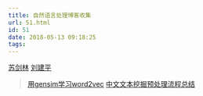 ```yaml
---
title: 自然语言处理博客收集
url: 51.html
id: 51
date: 2018-05-13 09:18:25
tags:
---
```


[苏剑林](https://spaces.ac.cn/archives/4304) [刘建平](http://www.cnblogs.com/pinard/p/7278324.html)

> [用gensim学习word2vec](http://www.cnblogs.com/pinard/p/7278324.html) [中文文本挖掘预处理流程总结](http://www.cnblogs.com/pinard/p/6744056.html)

<!--more-->